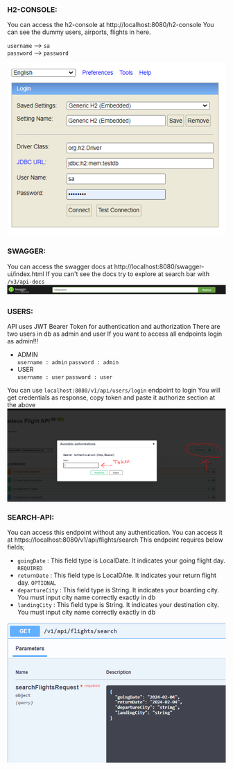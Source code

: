 ### H2-CONSOLE:
You can access the h2-console at http://localhost:8080/h2-console
You can see the dummy users, airports, flights in here.

`username` --> `sa`</br>
`password` --> `password`

![My image](./images/h2-access.png)

### SWAGGER:
You can access the swagger docs at http://localhost:8080/swagger-ui/index.html
If you can't see the docs try to explore at search bar with `/v3/api-docs`
![My image](./images/swagger-explore.PNG)
### USERS:
API uses JWT Bearer Token for authentication and authorization 
There are two users in db as admin and user 
If you want to access all endpoints login as admin!!!
- ADMIN </br>
`username : admin`
`password : admin`</br>
- USER </br>
    `username : user`
    `password : user` </br>

You can use `localhost:8080/v1/api/users/login` endpoint to login
You will get credentials as response, copy token and paste it authorize section at the above
![My image](./images/swagger-auth.PNG)

### SEARCH-API:
You can access this endpoint without any authentication. You can access it at https://localhost:8080/v1/api/flights/search
This endpoint requires below fields;
- `goingDate` : This field type is LocalDate. It indicates your going flight day. ``REQUIRED``
- `returnDate` : This field type is LocalDAte. It indicates your return flight day. ``OPTIONAL``
- `departureCity` : This field type is String. It indicates your boarding city. You must input city name correctly exactly in db
- `landingCity` : This field type is String. It indicates your destination city. You must input city name correctly exactly in db

![My image](./images/search-api.PNG)

